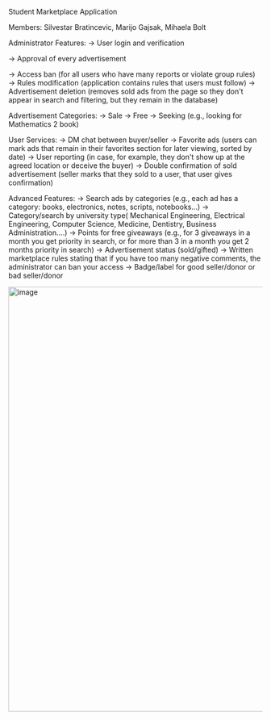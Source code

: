 Student Marketplace Application

Members: Silvestar Bratincevic, Marijo Gajsak, Mihaela Bolt

Administrator Features:
→ User login and verification

→ Approval of every advertisement

→ Access ban (for all users who have many reports or violate group rules)
→ Rules modification (application contains rules that users must follow)
→ Advertisement deletion (removes sold ads from the page so they don't appear in search and filtering, but they remain in the database)

Advertisement Categories:
→ Sale
→ Free
→ Seeking (e.g., looking for Mathematics 2 book)

User Services:
→ DM chat between buyer/seller
→ Favorite ads (users can mark ads that remain in their favorites section for later viewing, sorted by date)
→ User reporting (in case, for example, they don't show up at the agreed location or deceive the buyer)
→ Double confirmation of sold advertisement (seller marks that they sold to a user, that user gives confirmation)

Advanced Features:
→ Search ads by categories (e.g., each ad has a category: books, electronics, notes, scripts, notebooks...)
→ Category/search by university type( Mechanical Engineering, Electrical Engineering, Computer Science, Medicine, Dentistry, Business Administration….)
→ Points for free giveaways (e.g., for 3 giveaways in a month you get priority in search, or for more than 3 in a month you get 2 months priority in search)
→ Advertisement status (sold/gifted)
→ Written marketplace rules stating that if you have too many negative comments, the administrator can ban your access
→ Badge/label for good seller/donor or bad seller/donor

<img width="1517" height="842" alt="image" src="https://github.com/user-attachments/assets/9b88b90a-1d04-430c-9e9a-56d5a5bb5334" />


